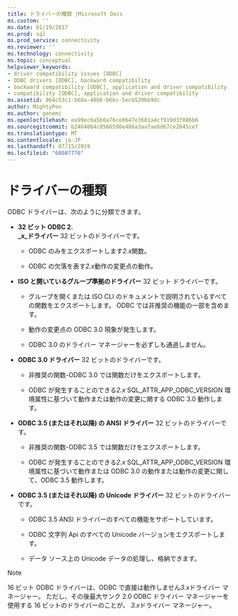 ```yaml
---
title: ドライバーの種類 |Microsoft Docs
ms.custom: ''
ms.date: 01/19/2017
ms.prod: sql
ms.prod_service: connectivity
ms.reviewer: ''
ms.technology: connectivity
ms.topic: conceptual
helpviewer_keywords:
- driver compatibility issues [ODBC]
- ODBC drivers [ODBC], backward compatibility
- backward compatibility [ODBC], application and driver compatibility
- compatibility [ODBC], application and driver compatibility
ms.assetid: 864c53c1-b68a-48b6-b6bc-5ecb520bb9dc
author: MightyPen
ms.author: genemi
ms.openlocfilehash: ea99ec6a5b0a76ce0647e3681a4cf919d3f086b6
ms.sourcegitcommit: b2464064c0566590e486a3aafae6d67ce2645cef
ms.translationtype: MT
ms.contentlocale: ja-JP
ms.lasthandoff: 07/15/2019
ms.locfileid: "68087776"
---
```

# <a name="types-of-drivers"></a>ドライバーの種類
ODBC ドライバーは、次のように分類できます。  
  
-   **32 ビット ODBC 2.**  
     **_x_ドライバー** 32 ビットのドライバーです。  
  
    -   ODBC のみをエクスポートします*2.x*関数。  
  
    -   ODBC の欠落を表す*2.x*動作の変更点の動作。  
  
-   **ISO と開いているグループ準拠のドライバー** 32 ビット ドライバーです。  
  
    -   グループを開くまたは ISO CLI のドキュメントで説明されているすべての関数をエクスポートします。 ODBC では非推奨の機能の一部を含めます。  
  
    -   動作の変更点の ODBC 3.0 現象が発生します。  
  
    -   ODBC 3.0 のドライバー マネージャーを必ずしも通過しません。  
  
-   **ODBC 3.0 ドライバー** 32 ビットのドライバーです。  
  
    -   非推奨の関数-ODBC 3.0 では関数だけをエクスポートします。  
  
    -   ODBC が発生することのできる*2.x* SQL_ATTR_APP_ODBC_VERSION 環境属性に基づいて動作または動作の変更に関する ODBC 3.0 動作します。  
  
-   **ODBC 3.5 (またはそれ以降) の ANSI ドライバー** 32 ビットのドライバーです。  
  
    -   非推奨の関数-ODBC 3.5 では関数だけをエクスポートします。  
  
    -   ODBC が発生することのできる*2.x* SQL_ATTR_APP_ODBC_VERSION 環境属性に基づいて動作または ODBC 3.0 の動作または動作の変更に関して、ODBC 3.5 動作します。  
  
-   **ODBC 3.5 (またはそれ以降) の Unicode ドライバー** 32 ビットのドライバーです。  
  
    -   ODBC 3.5 ANSI ドライバーのすべての機能をサポートしています。  
  
    -   ODBC 文字列 Api のすべての Unicode バージョンをエクスポートします。  
  
    -   データ ソース上の Unicode データの処理し、格納できます。  
  
> [!NOTE]  
>  16 ビット ODBC ドライバーは、ODBC で直接は動作しません*3.x*ドライバー マネージャー。 ただし、その後最大サンク 2.0 ODBC ドライバー マネージャーを使用する 16 ビットのドライバーのことが、 *3.x*ドライバー マネージャー。
